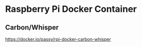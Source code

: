 # Raspberry Pi Docker Container
## Carbon/Whisper

https://docker.io/passy/rpi-docker-carbon-whisper
